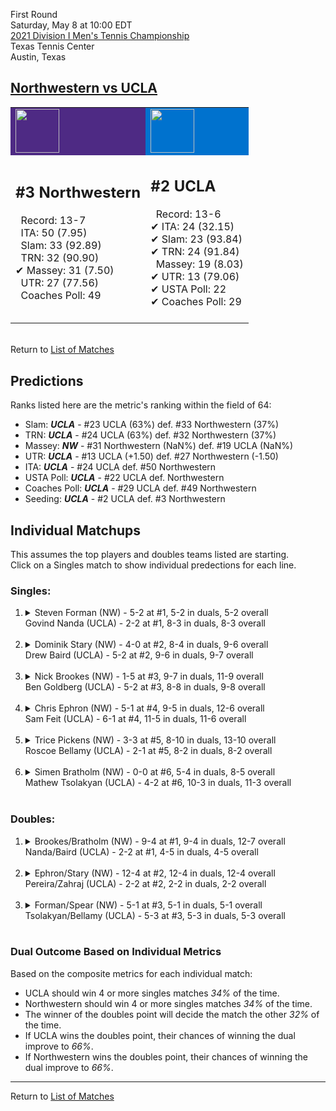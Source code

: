 First Round  
Saturday, May 8 at 10:00 EDT  
[2021 Division I Men's Tennis Championship](../index.md)  
Texas Tennis Center  
Austin, Texas  
## [Northwestern vs UCLA](https://www.ncaa.com/game/5833384)  

<table><tr style="background-color: #d9d9d9 !important"><td style="background-color: #4E2A84 !important"><img src="https://www.ncaa.com/sites/default/files/images/logos/schools/n/northwestern.70.png" width="70" height="70" /></td><td style="background-color: #0072CE !important"><img src="https://www.ncaa.com/sites/default/files/images/logos/schools/u/ucla.70.png" width="70" height="70" /></td></tr><tr>
<td>  

<h2>#3 Northwestern</h2>  
&nbsp; Record: 13-7<br>  
&nbsp; ITA: 50 (7.95)<br>  
&nbsp; Slam: 33 (92.89)<br>  
&nbsp; TRN: 32 (90.90)<br>  
&#10004; Massey: 31 (7.50)<br>  
&nbsp; UTR: 27 (77.56)<br>  
&nbsp; Coaches Poll: 49<br>  
<br>  

</td>
<td>  

<h2>#2 UCLA</h2>  
&nbsp; Record: 13-6<br>  
&#10004; ITA: 24 (32.15)<br>  
&#10004; Slam: 23 (93.84)<br>  
&#10004; TRN: 24 (91.84)<br>  
&nbsp; Massey: 19 (8.03)<br>  
&#10004; UTR: 13 (79.06)<br>  
&#10004; USTA Poll: 22<br>  
&#10004; Coaches Poll: 29<br>  
<br>  

</td>
</tr></table>  


<br>Return to [List of Matches](../index.md)  

## Predictions  

Ranks listed here are the metric's ranking within the field of 64:  
- Slam: ***UCLA*** - #23 UCLA (63%) def. #33 Northwestern (37%)  
- TRN: ***UCLA*** - #24 UCLA (63%) def. #32 Northwestern (37%)  
- Massey: ***NW*** - #31 Northwestern (NaN%) def. #19 UCLA (NaN%)  
- UTR: ***UCLA*** - #13 UCLA (+1.50) def. #27 Northwestern (-1.50)  
- ITA: ***UCLA*** - #24 UCLA def. #50 Northwestern  
- USTA Poll: ***UCLA*** - #22 UCLA def. Northwestern  
- Coaches Poll: ***UCLA*** - #29 UCLA def. #49 Northwestern  
- Seeding: ***UCLA*** - #2 UCLA def. #3 Northwestern  

## Individual Matchups  
This assumes the top players and doubles teams listed are starting.  
Click on a Singles match to show individual predections for each line.  

### Singles:  

<ol>
<li><details>
<summary markdown="span">Steven Forman (NW) - 5-2 at #1, 5-2 in duals, 5-2 overall<br>Govind Nanda (UCLA) - 2-2 at #1, 8-3 in duals, 8-3 overall</summary>
<h4>Predictions</h4><ul>
<li>Composite: <b><i>UCLA</i></b> - Nanda (74%) def. Forman (26%)</li>  
<li>Slam: <b><i>UCLA</i></b> - Nanda (63%) def. Forman (37%)</li>  
<li>TRN: <b><i>UCLA</i></b> - Nanda (75%) def. Forman (25%)</li>  
<li>Massey: <b><i>NW</i></b> - Forman (NaN%) def. Nanda (NaN%)</li>  
<li>UTR: <b><i>UCLA</i></b> - Nanda (85%) def. Forman (15%)</li>  
<li>ITA: <b><i>UCLA</i></b> - Nanda (4.24) def. Forman (2.23)</li>  
</ul>
</details>&nbsp;</li>
<li><details>
<summary markdown="span">Dominik Stary (NW) - 4-0 at #2, 8-4 in duals, 9-6 overall<br>Drew Baird (UCLA) - 5-2 at #2, 9-6 in duals, 9-7 overall</summary>
<h4>Predictions</h4><ul>
<li>Composite: <b><i>NW</i></b> - Stary (55%) def. Baird (45%)</li>  
<li>Slam: <b><i>NW</i></b> - Stary (69%) def. Baird (31%)</li>  
<li>TRN: <b><i>NW</i></b> - Stary (64%) def. Baird (36%)</li>  
<li>Massey: <b><i>NW</i></b> - Stary (NaN%) def. Baird (NaN%)</li>  
<li>UTR: <b><i>UCLA</i></b> - Baird (66%) def. Stary (34%)</li>  
<li>ITA: <b><i>UCLA</i></b> - Baird (3.85) def. Stary (0.00)</li>  
</ul>
</details>&nbsp;</li>
<li><details>
<summary markdown="span">Nick Brookes (NW) - 1-5 at #3, 9-7 in duals, 11-9 overall<br>Ben Goldberg (UCLA) - 5-2 at #3, 8-8 in duals, 9-8 overall</summary>
<h4>Predictions</h4><ul>
<li>Composite: <b><i>NW</i></b> - Brookes (64%) def. Goldberg (36%)</li>  
<li>Slam: <b><i>NW</i></b> - Brookes (66%) def. Goldberg (34%)</li>  
<li>TRN: <b><i>NW</i></b> - Brookes (52%) def. Goldberg (48%)</li>  
<li>Massey: <b><i>NW</i></b> - Brookes (NaN%) def. Goldberg (NaN%)</li>  
<li>UTR: <b><i>NW</i></b> - Brookes (77%) def. Goldberg (23%)</li>  
<li>ITA: <b><i>UCLA</i></b> - Goldberg (1.97) def. Brookes (1.58)</li>  
</ul>
</details>&nbsp;</li>
<li><details>
<summary markdown="span">Chris Ephron (NW) - 5-1 at #4, 9-5 in duals, 12-6 overall<br>Sam Feit (UCLA) - 6-1 at #4, 11-5 in duals, 11-6 overall</summary>
<h4>Predictions</h4><ul>
<li>Composite: <b><i>NW</i></b> - Ephron (52%) def. Feit (48%)</li>  
<li>Slam: <b><i>NW</i></b> - Ephron (65%) def. Feit (35%)</li>  
<li>TRN: <b><i>UCLA</i></b> - Feit (51%) def. Ephron (49%)</li>  
<li>Massey: <b><i>NW</i></b> - Ephron (NaN%) def. Feit (NaN%)</li>  
<li>UTR: <b><i>UCLA</i></b> - Feit (56%) def. Ephron (44%)</li>  
<li>ITA: <b><i>NW</i></b> - Ephron (2.01) def. Feit (1.91)</li>  
</ul>
</details>&nbsp;</li>
<li><details>
<summary markdown="span">Trice Pickens (NW) - 3-3 at #5, 8-10 in duals, 13-10 overall<br>Roscoe Bellamy (UCLA) - 2-1 at #5, 8-2 in duals, 8-2 overall</summary>
<h4>Predictions</h4><ul>
<li>Composite: <b><i>UCLA</i></b> - Bellamy (52%) def. Pickens (48%)</li>  
<li>Slam: <b><i>NW</i></b> - Pickens (70%) def. Bellamy (30%)</li>  
<li>TRN: <b><i>NW</i></b> - Pickens (56%) def. Bellamy (44%)</li>  
<li>Massey: <b><i>NW</i></b> - Pickens (NaN%) def. Bellamy (NaN%)</li>  
<li>UTR: <b><i>UCLA</i></b> - Bellamy (81%) def. Pickens (19%)</li>  
<li>ITA: <b><i>UCLA</i></b> - Bellamy (2.89) def. Pickens (1.58)</li>  
</ul>
</details>&nbsp;</li>
<li><details>
<summary markdown="span">Simen Bratholm (NW) - 0-0 at #6, 5-4 in duals, 8-5 overall<br>Mathew Tsolakyan (UCLA) - 4-2 at #6, 10-3 in duals, 11-3 overall</summary>
<h4>Predictions</h4><ul>
<li>Composite: <b><i>NW</i></b> - Bratholm (55%) def. Tsolakyan (45%)</li>  
<li>Slam: <b><i>NW</i></b> - Bratholm (66%) def. Tsolakyan (34%)</li>  
<li>TRN: <b><i>NW</i></b> - Bratholm (64%) def. Tsolakyan (36%)</li>  
<li>Massey: <b><i>NW</i></b> - Bratholm (NaN%) def. Tsolakyan (NaN%)</li>  
<li>UTR: <b><i>UCLA</i></b> - Tsolakyan (62%) def. Bratholm (38%)</li>  
<li>ITA: <b><i>UCLA</i></b> - Tsolakyan (2.57) def. Bratholm (2.06)</li>  
</ul>
</details>&nbsp;</li>
</ol>

### Doubles:  

<ol>
<li><details>
<summary markdown="span">Brookes/Bratholm (NW) - 9-4 at #1, 9-4 in duals, 12-7 overall<br>Nanda/Baird (UCLA) - 2-2 at #1, 4-5 in duals, 4-5 overall</summary>
<br>Sorry, we don't have any metrics for this match
</details>&nbsp;</li>
<li><details>
<summary markdown="span">Ephron/Stary (NW) - 12-4 at #2, 12-4 in duals, 12-4 overall<br>Pereira/Zahraj (UCLA) - 2-2 at #2, 2-2 in duals, 2-2 overall</summary>
<br>Sorry, we don't have any metrics for this match
</details>&nbsp;</li>
<li><details>
<summary markdown="span">Forman/Spear (NW) - 5-1 at #3, 5-1 in duals, 5-1 overall<br>Tsolakyan/Bellamy (UCLA) - 5-3 at #3, 5-3 in duals, 5-3 overall</summary>
<br>Sorry, we don't have any metrics for this match
</details>&nbsp;</li>
</ol>

### Dual Outcome Based on Individual Metrics  
  
Based on the composite metrics for each individual match:  
- UCLA should win 4 or more singles matches _34%_ of the time.  
- Northwestern should win 4 or more singles matches _34%_ of the time.  
- The winner of the doubles point will decide the match the other _32%_ of the time.  
- If UCLA wins the doubles point, their chances of winning the dual improve to _66%_.  
- If Northwestern wins the doubles point, their chances of winning the dual improve to _66%_.  
  
------

Return to [List of Matches](../index.md)  
